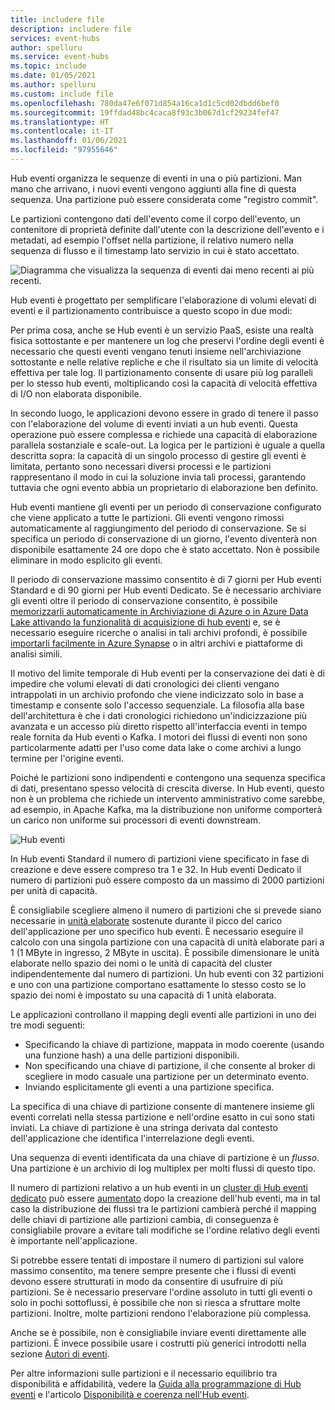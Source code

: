 ```yaml
---
title: includere file
description: includere file
services: event-hubs
author: spelluru
ms.service: event-hubs
ms.topic: include
ms.date: 01/05/2021
ms.author: spelluru
ms.custom: include file
ms.openlocfilehash: 780da47e6f071d854a16ca1d1c5cd02dbdd6bef0
ms.sourcegitcommit: 19ffdad48bc4caca8f93c3b067d1cf29234fef47
ms.translationtype: HT
ms.contentlocale: it-IT
ms.lasthandoff: 01/06/2021
ms.locfileid: "97955646"
---
```

Hub eventi organizza le sequenze di eventi in una o più partizioni. Man mano che arrivano, i nuovi eventi vengono aggiunti alla fine di questa sequenza. Una partizione può essere considerata come "registro commit".

Le partizioni contengono dati dell'evento come il corpo dell'evento, un contenitore di proprietà definite dall'utente con la descrizione dell'evento e i metadati, ad esempio l'offset nella partizione, il relativo numero nella sequenza di flusso e il timestamp lato servizio in cui è stato accettato.

![Diagramma che visualizza la sequenza di eventi dai meno recenti ai più recenti.](./media/event-hubs-partitions/partition.png)

Hub eventi è progettato per semplificare l'elaborazione di volumi elevati di eventi e il partizionamento contribuisce a questo scopo in due modi:

Per prima cosa, anche se Hub eventi è un servizio PaaS, esiste una realtà fisica sottostante e per mantenere un log che preservi l'ordine degli eventi è necessario che questi eventi vengano tenuti insieme nell'archiviazione sottostante e nelle relative repliche e che il risultato sia un limite di velocità effettiva per tale log. Il partizionamento consente di usare più log paralleli per lo stesso hub eventi, moltiplicando così la capacità di velocità effettiva di I/O non elaborata disponibile.

In secondo luogo, le applicazioni devono essere in grado di tenere il passo con l'elaborazione del volume di eventi inviati a un hub eventi. Questa operazione può essere complessa e richiede una capacità di elaborazione parallela sostanziale e scale-out. La logica per le partizioni è uguale a quella descritta sopra: la capacità di un singolo processo di gestire gli eventi è limitata, pertanto sono necessari diversi processi e le partizioni rappresentano il modo in cui la soluzione invia tali processi, garantendo tuttavia che ogni evento abbia un proprietario di elaborazione ben definito. 

Hub eventi mantiene gli eventi per un periodo di conservazione configurato che viene applicato a tutte le partizioni. Gli eventi vengono rimossi automaticamente al raggiungimento del periodo di conservazione. Se si specifica un periodo di conservazione di un giorno, l'evento diventerà non disponibile esattamente 24 ore dopo che è stato accettato. Non è possibile eliminare in modo esplicito gli eventi. 

Il periodo di conservazione massimo consentito è di 7 giorni per Hub eventi Standard e di 90 giorni per Hub eventi Dedicato. Se è necessario archiviare gli eventi oltre il periodo di conservazione consentito, è possibile [memorizzarli automaticamente in Archiviazione di Azure o in Azure Data Lake attivando la funzionalità di acquisizione di hub eventi](../articles/event-hubs/event-hubs-capture-overview.md) e, se è necessario eseguire ricerche o analisi in tali archivi profondi, è possibile [importarli facilmente in Azure Synapse](../articles/event-hubs/store-captured-data-data-warehouse.md) o in altri archivi e piattaforme di analisi simili. 

Il motivo del limite temporale di Hub eventi per la conservazione dei dati è di impedire che volumi elevati di dati cronologici dei clienti vengano intrappolati in un archivio profondo che viene indicizzato solo in base a timestamp e consente solo l'accesso sequenziale. La filosofia alla base dell'architettura è che i dati cronologici richiedono un'indicizzazione più avanzata e un accesso più diretto rispetto all'interfaccia eventi in tempo reale fornita da Hub eventi o Kafka. I motori dei flussi di eventi non sono particolarmente adatti per l'uso come data lake o come archivi a lungo termine per l'origine eventi. 

Poiché le partizioni sono indipendenti e contengono una sequenza specifica di dati, presentano spesso velocità di crescita diverse. In Hub eventi, questo non è un problema che richiede un intervento amministrativo come sarebbe, ad esempio, in Apache Kafka, ma la distribuzione non uniforme comporterà un carico non uniforme sui processori di eventi downstream.

![Hub eventi](./media/event-hubs-partitions/multiple-partitions.png)

In Hub eventi Standard il numero di partizioni viene specificato in fase di creazione e deve essere compreso tra 1 e 32. In Hub eventi Dedicato il numero di partizioni può essere composto da un massimo di 2000 partizioni per unità di capacità. 

È consigliabile scegliere almeno il numero di partizioni che si prevede siano necessarie in [unità elaborate](../articles/event-hubs/event-hubs-faq.md#what-are-event-hubs-throughput-units) sostenute durante il picco del carico dell'applicazione per uno specifico hub eventi. È necessario eseguire il calcolo con una singola partizione con una capacità di unità elaborate pari a 1 (1 MByte in ingresso, 2 MByte in uscita). È possibile dimensionare le unità elaborate nello spazio dei nomi o le unità di capacità del cluster indipendentemente dal numero di partizioni. Un hub eventi con 32 partizioni e uno con una partizione comportano esattamente lo stesso costo se lo spazio dei nomi è impostato su una capacità di 1 unità elaborata. 

Le applicazioni controllano il mapping degli eventi alle partizioni in uno dei tre modi seguenti:

- Specificando la chiave di partizione, mappata in modo coerente (usando una funzione hash) a una delle partizioni disponibili. 
- Non specificando una chiave di partizione, il che consente al broker di scegliere in modo casuale una partizione per un determinato evento.
- Inviando esplicitamente gli eventi a una partizione specifica.

La specifica di una chiave di partizione consente di mantenere insieme gli eventi correlati nella stessa partizione e nell'ordine esatto in cui sono stati inviati. La chiave di partizione è una stringa derivata dal contesto dell'applicazione che identifica l'interrelazione degli eventi.

Una sequenza di eventi identificata da una chiave di partizione è un *flusso*. Una partizione è un archivio di log multiplex per molti flussi di questo tipo. 

Il numero di partizioni relativo a un hub eventi in un [cluster di Hub eventi dedicato](../articles/event-hubs/event-hubs-dedicated-overview.md) può essere [aumentato](../articles/event-hubs/dynamically-add-partitions.md) dopo la creazione dell'hub eventi, ma in tal caso la distribuzione dei flussi tra le partizioni cambierà perché il mapping delle chiavi di partizione alle partizioni cambia, di conseguenza è consigliabile provare a evitare tali modifiche se l'ordine relativo degli eventi è importante nell'applicazione.

Si potrebbe essere tentati di impostare il numero di partizioni sul valore massimo consentito, ma tenere sempre presente che i flussi di eventi devono essere strutturati in modo da consentire di usufruire di più partizioni. Se è necessario preservare l'ordine assoluto in tutti gli eventi o solo in pochi sottoflussi, è possibile che non si riesca a sfruttare molte partizioni. Inoltre, molte partizioni rendono l'elaborazione più complessa. 

Anche se è possibile, non è consigliabile inviare eventi direttamente alle partizioni. È invece possibile usare i costrutti più generici introdotti nella sezione [Autori di eventi](../articles/event-hubs/event-hubs-features.md#event-publishers). 

Per altre informazioni sulle partizioni e il necessario equilibrio tra disponibilità e affidabilità, vedere la [Guida alla programmazione di Hub eventi](../articles/event-hubs/event-hubs-programming-guide.md#partition-key) e l'articolo [Disponibilità e coerenza nell'Hub eventi](../articles/event-hubs/event-hubs-availability-and-consistency.md).
